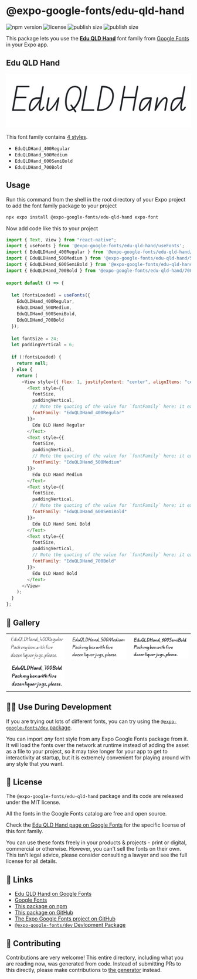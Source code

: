 # @expo-google-fonts/edu-qld-hand

![npm version](https://flat.badgen.net/npm/v/@expo-google-fonts/edu-qld-hand)
![license](https://flat.badgen.net/github/license/expo/google-fonts)
![publish size](https://flat.badgen.net/packagephobia/install/@expo-google-fonts/edu-qld-hand)
![publish size](https://flat.badgen.net/packagephobia/publish/@expo-google-fonts/edu-qld-hand)

This package lets you use the [**Edu QLD Hand**](https://fonts.google.com/specimen/Edu+QLD+Hand) font family from [Google Fonts](https://fonts.google.com/) in your Expo app.

## Edu QLD Hand

![Edu QLD Hand](./font-family.png)

This font family contains [4 styles](#-gallery).

- `EduQLDHand_400Regular`
- `EduQLDHand_500Medium`
- `EduQLDHand_600SemiBold`
- `EduQLDHand_700Bold`

## Usage

Run this command from the shell in the root directory of your Expo project to add the font family package to your project

```sh
npx expo install @expo-google-fonts/edu-qld-hand expo-font
```

Now add code like this to your project

```js
import { Text, View } from "react-native";
import { useFonts } from '@expo-google-fonts/edu-qld-hand/useFonts';
import { EduQLDHand_400Regular } from '@expo-google-fonts/edu-qld-hand/400Regular';
import { EduQLDHand_500Medium } from '@expo-google-fonts/edu-qld-hand/500Medium';
import { EduQLDHand_600SemiBold } from '@expo-google-fonts/edu-qld-hand/600SemiBold';
import { EduQLDHand_700Bold } from '@expo-google-fonts/edu-qld-hand/700Bold';

export default () => {

  let [fontsLoaded] = useFonts({
    EduQLDHand_400Regular, 
    EduQLDHand_500Medium, 
    EduQLDHand_600SemiBold, 
    EduQLDHand_700Bold
  });

  let fontSize = 24;
  let paddingVertical = 6;

  if (!fontsLoaded) {
    return null;
  } else {
    return (
      <View style={{ flex: 1, justifyContent: "center", alignItems: "center" }}>
        <Text style={{
          fontSize,
          paddingVertical,
          // Note the quoting of the value for `fontFamily` here; it expects a string!
          fontFamily: "EduQLDHand_400Regular"
        }}>
          Edu QLD Hand Regular
        </Text>
        <Text style={{
          fontSize,
          paddingVertical,
          // Note the quoting of the value for `fontFamily` here; it expects a string!
          fontFamily: "EduQLDHand_500Medium"
        }}>
          Edu QLD Hand Medium
        </Text>
        <Text style={{
          fontSize,
          paddingVertical,
          // Note the quoting of the value for `fontFamily` here; it expects a string!
          fontFamily: "EduQLDHand_600SemiBold"
        }}>
          Edu QLD Hand Semi Bold
        </Text>
        <Text style={{
          fontSize,
          paddingVertical,
          // Note the quoting of the value for `fontFamily` here; it expects a string!
          fontFamily: "EduQLDHand_700Bold"
        }}>
          Edu QLD Hand Bold
        </Text>
      </View>
    );
  }
};
```

## 🔡 Gallery


||||
|-|-|-|
|![EduQLDHand_400Regular](./400Regular/EduQLDHand_400Regular.ttf.png)|![EduQLDHand_500Medium](./500Medium/EduQLDHand_500Medium.ttf.png)|![EduQLDHand_600SemiBold](./600SemiBold/EduQLDHand_600SemiBold.ttf.png)||
|![EduQLDHand_700Bold](./700Bold/EduQLDHand_700Bold.ttf.png)||||


## 👩‍💻 Use During Development

If you are trying out lots of different fonts, you can try using the [`@expo-google-fonts/dev` package](https://github.com/expo/google-fonts/tree/master/font-packages/dev#readme).

You can import _any_ font style from any Expo Google Fonts package from it. It will load the fonts over the network at runtime instead of adding the asset as a file to your project, so it may take longer for your app to get to interactivity at startup, but it is extremely convenient for playing around with any style that you want.


## 📖 License

The `@expo-google-fonts/edu-qld-hand` package and its code are released under the MIT license.

All the fonts in the Google Fonts catalog are free and open source.

Check the [Edu QLD Hand page on Google Fonts](https://fonts.google.com/specimen/Edu+QLD+Hand) for the specific license of this font family.

You can use these fonts freely in your products & projects - print or digital, commercial or otherwise. However, you can't sell the fonts on their own. This isn't legal advice, please consider consulting a lawyer and see the full license for all details.

## 🔗 Links

- [Edu QLD Hand on Google Fonts](https://fonts.google.com/specimen/Edu+QLD+Hand)
- [Google Fonts](https://fonts.google.com/)
- [This package on npm](https://www.npmjs.com/package/@expo-google-fonts/edu-qld-hand)
- [This package on GitHub](https://github.com/expo/google-fonts/tree/master/font-packages/edu-qld-hand)
- [The Expo Google Fonts project on GitHub](https://github.com/expo/google-fonts)
- [`@expo-google-fonts/dev` Devlopment Package](https://github.com/expo/google-fonts/tree/master/font-packages/dev)

## 🤝 Contributing

Contributions are very welcome! This entire directory, including what you are reading now, was generated from code. Instead of submitting PRs to this directly, please make contributions to [the generator](https://github.com/expo/google-fonts/tree/master/packages/generator) instead.
